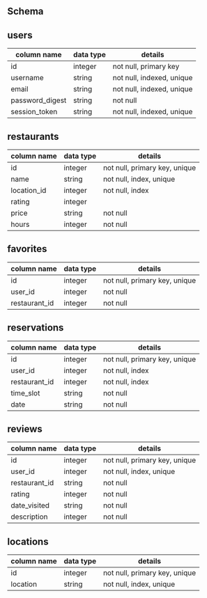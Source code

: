 ## Schema ##

## users
column name     | data type | details
----------------|-----------|-----------------------
id              | integer   | not null, primary key
username        | string    | not null, indexed, unique
email           | string    | not null, indexed, unique
password_digest | string    | not null
session_token   | string    | not null, indexed, unique

## restaurants
column name     | data type | details
----------------|-----------|-----------------------
id              | integer   | not null, primary key, unique
name            | string    | not null, index, unique
location_id     | integer   | not null, index
rating          | integer   |
price           | string    | not null
hours           | integer   | not null

## favorites
column name     | data type | details
----------------|-----------|-----------------------
id              | integer   | not null, primary key, unique
user_id         | integer   | not null
restaurant_id   | integer   | not null

## reservations
column name     | data type | details
----------------|-----------|-----------------------
id              | integer   | not null, primary key, unique
user_id         | integer   | not null, index
restaurant_id   | integer   | not null, index
time_slot       | string    | not null
date            | string    | not null

## reviews
column name     | data type | details
----------------|-----------|-----------------------
id              | integer   | not null, primary key, unique
user_id         | integer   | not null, index, unique
restaurant_id   | string    | not null
rating          | integer   | not null
date_visited    | string    | not null
description     | integer   | not null

## locations
column name     | data type | details
----------------|-----------|-----------------------
id              | integer   | not null, primary key, unique
location        | string    | not null, index, unique
